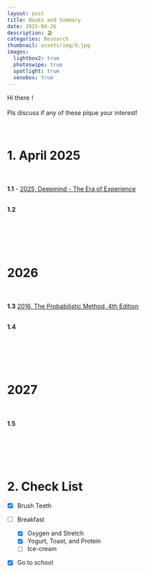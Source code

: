 ```yaml
---
layout: post
title: Books and Summary
date: 2025-04-26
description: ‪🏖️‬
categories: Research
thumbnail: assets/img/9.jpg
images:
  lightbox2: true
  photoswipe: true
  spotlight: true
  venobox: true
---
```


Hi there！<br><br>
Pls discuss if any of these pique your interest!<br><br><br>

# 1. April 2025<br><br>

**1.1** - [2025, Deepmind - The Era of Experience](https://storage.googleapis.com/deepmind-media/Era-of-Experience%20/The%20Era%20of%20Experience%20Paper.pdf)<br><br>


**1.2**


<br><br><br><br>

# 2026<br><br>


**1.3** [2016, The Probabilistic Method, 4th Edition](https://dokumen.pub/the-probabilistic-method-4th-edition-4ed-1119061954-978-1-119-06195-3.html)<br><br>

**1.4** 


<br><br><br><br>

# 2027<br><br>

**1.5** 


<br><br><br><br>

# 2. Check List

- [x] Brush Teeth
- [ ] Breakfast
  - [x] Oxygen and Stretch
  - [x] Yogurt, Toast, and Protein
  - [ ] Ice-cream
- [x] Go to school
<br><br><br><br>


